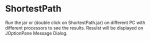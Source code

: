 # ShortestPath

Run the jar or (double click on ShortestPath.jar) on different PC with different processors to see the results. Resulst will be displayed on JOptionPane Message Dialog.
